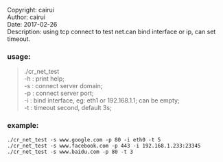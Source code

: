 Copyright:   cairui</br>
Author:      cairui</br>
Date:        2017-02-26</br>
Description: using tcp connect to test net.can bind interface or ip, can set timeout.</br>

### usage:
>./cr_net_test</br>
>		-h : print help;</br>
>		-s : connect server domain;</br>
>		-p : connect server port;</br>
>		-i : bind interface, eg: eth1 or 192.168.1.1; can be empty;</br>
>		-t : timeout second, default 3s;</br>
		
### example:
```
./cr_net_test -s www.google.com -p 80 -i eth0 -t 5
./cr_net_test -s www.facebook.com -p 443 -i 192.168.1.233:23345
./cr_net_test -s www.baidu.com -p 80 -t 3
```
